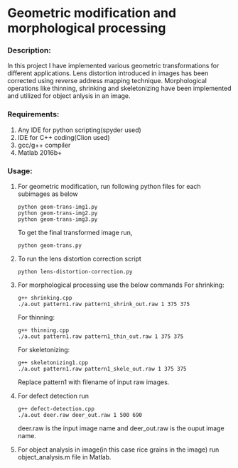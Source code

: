 # Geometric modification and morphological processing
### Description: 
In this project I have implemented various geometric transformations for different applications. Lens distortion introduced in images has been corrected using reverse address mapping technique. Morphological operations like thinning, shrinking and skeletonizing have been implemented and utilized for object anlysis in an image.

### Requirements:
1) Any IDE for python scripting(spyder used)
2) IDE for C++ coding(Clion used)
3) gcc/g++ compiler
4) Matlab 2016b+

### Usage:
1. For geometric modification, run following python files for each subimages as below

   ```
   python geom-trans-img1.py
   python geom-trans-img2.py
   python geom-trans-img3.py
   ```

   To get the final transformed image run,
   
   `python geom-trans.py`
  
2. To run the lens distortion correction script
   ```
   python lens-distortion-correction.py
   ```
  
3. For morphological processing use the below commands
   For shrinking:
   ```
   g++ shrinking.cpp
   ./a.out pattern1.raw pattern1_shrink_out.raw 1 375 375
   ```
   
   For thinning:
   ```
   g++ thinning.cpp
   ./a.out pattern1.raw pattern1_thin_out.raw 1 375 375
   ```
   
   For skeletonizing:
   ```
   g++ skeletonizing1.cpp
   ./a.out pattern1.raw pattern1_skele_out.raw 1 375 375
   ```
   
   Replace pattern1 with filename of input raw images.
   
4. For defect detection run
   ```
   g++ defect-detection.cpp
   ./a.out deer.raw deer_out.raw 1 500 690
   ```
   deer.raw is the input image name and deer_out.raw is the ouput image name.
   
5. For object analysis in image(in this case rice grains in the image) run object_analysis.m file in Matlab.
   

   
   
